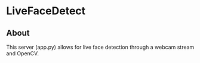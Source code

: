 # LiveFaceDetect
## About
This server (app.py) allows for live face detection through a webcam stream and OpenCV. 
